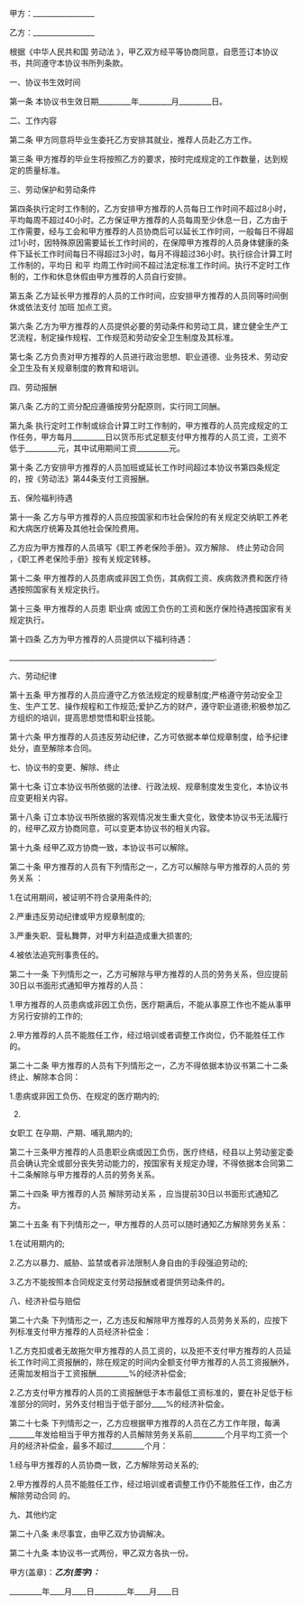 
 


甲方：_________________


乙方：_________________


根据《中华人民共和国
劳动法
》，甲乙双方经平等协商同意，自愿签订本协议书，共同遵守本协议书所列条款。


一、协议书生效时间


第一条 本协议书生效日期_________年_________月_________日。


二、工作内容


第二条 甲方同意将毕业生委托乙方安排其就业，推荐人员赴乙方工作。


第三条 甲方推荐的毕业生将按照乙方的要求，按时完成规定的工作数量，达到规定的质量标准。


三、劳动保护和劳动条件


第四条执行定时工作制的，乙方安排甲方推荐的人员每日工作时间不超过8小时，平均每周不超过40小时。乙方保证甲方推荐的人员每周至少休息一日，乙方由于工作需要，经与工会和甲方推荐的人员协商后可以延长工作时间，一般每日不得超过1小时，因特殊原因需要延长工作时间的，在保障甲方推荐的人员身体健康的条件下延长工作时间每日不得超过3小时，每月不得超过36小时。执行综合计算工时工作制的，平均日
和平
均周工作时间不超过法定标准工作时间。执行不定时工作制的，工作和休息休假由甲方推荐的人员自行安排。


第五条 乙方延长甲方推荐的人员的工作时间，应安排甲方推荐的人员同等时间倒休或依法支付
加班
加点工资。


第六条 乙方为甲方推荐的人员提供必要的劳动条件和劳动工具，建立健全生产工艺流程，制定操作规程、工作规范和劳动安全卫生制度及其标准。


第七条 乙方负责对甲方推荐的人员进行政治思想、职业道德、业务技术、劳动安全卫生及有关规章制度的教育和培训。


四、劳动报酬


第八条 乙方的工资分配应遵循按劳分配原则，实行同工同酬。


第九条 执行定时工作制或综合计算工时工作制的，甲方推荐的人员完成规定的工作任务，甲方每月_________日以货币形式足额支付甲方推荐的人员工资，工资不低于_________元，其中试用期间工资_________元。


第十条 乙方安排甲方推荐的人员加班或延长工作时间超过本协议书第四条规定的，按《劳动法》第44条支付工资报酬。


五、保险福利待遇


第十一条 乙方与甲方推荐的人员应按国家和市社会保险的有关规定交纳职工养老和大病医疗统筹及其他社会保险费用。


乙方应为甲方推荐的人员填写《职工养老保险手册》。双方解除、
终止劳动合同
，《职工养老保险手册》按有关规定转移。


第十二条 甲方推荐的人员患病或非因工负伤，其病假工资、疾病救济费和医疗待遇按照国家有关规定执行。


第十三条 甲方推荐的人员患
职业病
或因工负伤的工资和医疗保险待遇按国家有关规定执行。


第十四条 乙方为甲方推荐的人员提供以下福利待遇：


_________________________________________________________.


六、劳动纪律


第十五条 甲方推荐的人员应遵守乙方依法规定的规章制度;严格遵守劳动安全卫生、生产工艺、操作规程和工作规范;爱护乙方的财产，遵守职业道德;积极参加乙方组织的培训，提高思想觉悟和职业技能。


第十六条 甲方推荐的人员违反劳动纪律，乙方可依据本单位规章制度，给予纪律处分，直至解除本合同。


七、协议书的变更、解除、终止


第十七条 订立本协议书所依据的法律、行政法规、规章制度发生变化，本协议书应变更相关内容。


第十八条 订立本协议书所依据的客观情况发生重大变化，致使本协议书无法履行的，经甲乙双方协商同意，可以变更本协议书的相关内容。


第十九条 经甲乙双方协商一致，本协议书可以解除。


第二十条 甲方推荐的人员有下列情形之一，乙方可以解除与甲方推荐的人员的
劳务关系
：


1.在试用期间，被证明不符合录用条件的;


2.严重违反劳动纪律或甲方规章制度的;


3.严重失职、营私舞弊，对甲方利益造成重大损害的;


4.被依法追究刑事责任的。


第二十一条 下列情形之一，乙方可解除与甲方推荐的人员的劳务关系，但应提前30日以书面形式通知甲方推荐的人员：


1.甲方推荐的人员患病或非因工负伤，医疗期满后，不能从事原工作也不能从事甲方另行安排的工作的;


2.甲方推荐的人员不能胜任工作，经过培训或者调整工作岗位，仍不能胜任工作的。


第二十二条 甲方推荐的人员有下列情形之一，乙方不得依据本协议书第二十二条终止、解除本合同：


1.患病或非因工负伤、在规定的医疗期内的;


2.
女职工
在孕期、产期、哺乳期内的;


第二十三条甲方推荐的人员患职业病或因工负伤，医疗终结，经县以上劳动鉴定委员会确认完全或部分丧失劳动能力的，按国家有关规定办理，不得依据本合同第二十二条解除与甲方推荐的人员的劳务关系。


第二十四条 甲方推荐的人员
解除劳动关系
，应当提前30日以书面形式通知乙方。


第二十五条 有下列情形之一，甲方推荐的人员可以随时通知乙方解除劳务关系：


1.在试用期内的;


2.乙方以暴力、威胁、监禁或者非法限制人身自由的手段强迫劳动的;


3.乙方不能按照本合同规定支付劳动报酬或者提供劳动条件的。


八、经济补偿与赔偿


第二十六条 下列情形之一，乙方违反和解除甲方推荐的人员劳务关系的，应按下列标准支付甲方推荐的人员经济补偿金：


1.乙方克扣或者无故拖欠甲方推荐的人员工资的，以及拒不支付甲方推荐的人员延长工作时间工资报酬的，除在规定的时间内全额支付甲方推荐的人员工资报酬外，还需加发相当于工资报酬_________%的经济补偿金;


2.乙方支付甲方推荐的人员的工资报酬低于本市最低工资标准的，要在补足低于标准部分的同时，另外支付相当于低于部分____%的经济补偿金。


第二十七条 下列情形之一，乙方应根据甲方推荐的人员在乙方工作年限，每满_______年发给相当于甲方推荐的人员解除劳务关系前_________个月平均工资一个月的经济补偿金，最多不超过_________个月：


1.经与甲方推荐的人员协商一致，乙方解除劳动关系的;


2.甲方推荐的人员不能胜任工作，经过培训或者调整工作仍不能胜任工作，由乙方
解除劳动合同
的。


九、其他约定


第二十八条 未尽事宜，由甲乙双方协调解决。


第二十九条 本协议书一式两份，甲乙双方各执一份。


甲方(盖章)：_________乙方(签字)：_________


_________年____月____日_________年____月____日
 


 

 
 
 
 
 
  


  
 

  


  


  
 
 
 
 


